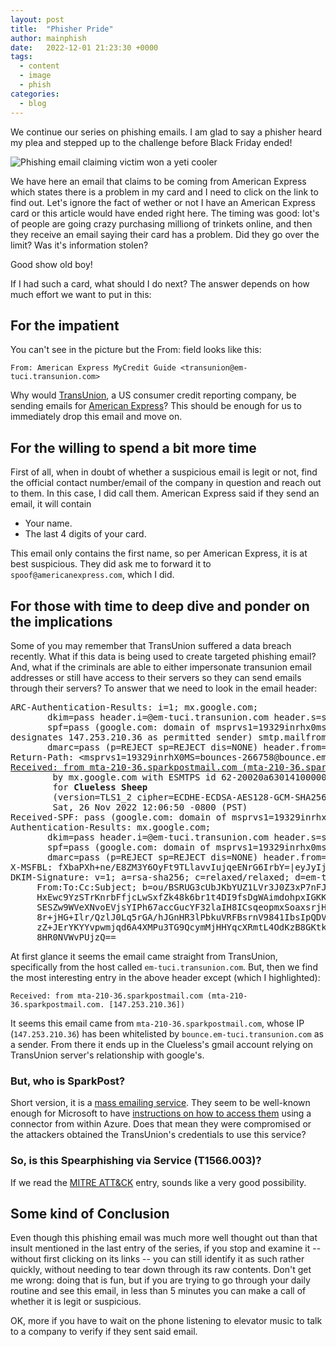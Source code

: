 ```yaml
---
layout: post
title:  "Phisher Pride"
author: mainphish
date:   2022-12-01 21:23:30 +0000
tags:
  - content
  - image
  - phish
categories: 
  - blog
---
```


We continue our series on phishing emails. I am glad to say a phisher heard 
my plea and stepped up to the challenge before Black Friday ended!


<img src="/images/2022/phish7.png" class="align-center" 
alt="Phishing email claiming victim won a yeti cooler">

We have here an email that claims to be coming from American Express which states there is a problem in my card and I need to click on the link to find out. Let's ignore the fact of wether or not I have an American Express card or this article would have ended right here. The timing was good: lot's of people are going crazy purchasing milliong of trinkets online, and then they receive an email saying their card has a problem. Did they go over the limit? Was it's information stolen?

Good show old boy!

If I had such a card, what should I do next? The answer depends on how much effort we want to put in this:

## For the impatient
You can't see in the picture but the From: field looks like this:

`From: American Express MyCredit Guide <transunion@em-tuci.transunion.com>`

Why would [TransUnion](https://www.transunion.com/), a US consumer credit 
reporting company, be sending emails for 
[American Express](https://www.americanexpress.com/)? This should be enough for us to immediately drop this email and move on.

## For the willing to spend a bit more time

First of all, when in doubt of whether a suspicious email is legit or not, find the official contact number/email of the company in question and reach out to them. In this case, I did call them. American Express said if they send an email, it will contain

- Your name.
- The last 4 digits of your card.

This email only contains the first name, so per American Express, 
it is at best suspicious. 
They did ask me to forward it to `spoof@americanexpress.com`, which I did.

## For those with time to deep dive and ponder on the implications
Some of you may remember that TransUnion suffered a data breach recently. What if this data is being used to create targeted phishing email? And, what if the criminals are able to either impersonate transunion email addresses or still have access to their servers so they can send emails through their servers? To answer that we need to look in the email header:

<pre>ARC-Authentication-Results: i=1; mx.google.com;
       dkim=pass header.i=@em-tuci.transunion.com header.s=scph0919 header.b="ou/BSRUG";
       spf=pass (google.com: domain of msprvs1=19329inrhx0ms=bounces-266758@bounce.em-tuci.transunion.com 
designates 147.253.210.36 as permitted sender) smtp.mailfrom="msprvs1=19329inrhX0MS=bounces-266758@bounce.em-tuci.transunion.com";
       dmarc=pass (p=REJECT sp=REJECT dis=NONE) header.from=em-tuci.transunion.com
Return-Path: &ltmsprvs1=19329inrhX0MS=bounces-266758@bounce.em-tuci.transunion.com%lt
<u>Received: from mta-210-36.sparkpostmail.com (mta-210-36.sparkpostmail.com. [147.253.210.36])</u>
        by mx.google.com with ESMTPS id 62-20020a630141000000b004778207ac4dsi7561754pgb.396.2022.11.26.12.06.50
        for <b>Clueless Sheep</b>
        (version=TLS1_2 cipher=ECDHE-ECDSA-AES128-GCM-SHA256 bits=128/128);
        Sat, 26 Nov 2022 12:06:50 -0800 (PST)
Received-SPF: pass (google.com: domain of msprvs1=19329inrhx0ms=bounces-266758@bounce.em-tuci.transunion.com designates 147.253.210.36 as permitted sender) client-ip=147.253.210.36;
Authentication-Results: mx.google.com;
       dkim=pass header.i=@em-tuci.transunion.com header.s=scph0919 header.b="ou/BSRUG";
       spf=pass (google.com: domain of msprvs1=19329inrhx0ms=bounces-266758@bounce.em-tuci.transunion.com designates 147.253.210.36 as permitted sender) smtp.mailfrom="msprvs1=19329inrhX0MS=bounces-266758@bounce.em-tuci.transunion.com";
       dmarc=pass (p=REJECT sp=REJECT dis=NONE) header.from=em-tuci.transunion.com
X-MSFBL: fXbaPXh+ne/E8ZM3Y6OyFt9TLlavvIujqeENrG6IrbY=|eyJyIjoicmF1YnZvZ2V sQGdtYWlsLmNvbSIsIm1lc3NhZ2VfaWQiOiI2MzgxZGE3MTgyNjM0YmI3ZmY3ZiI sInN1YmFjY291bnRfaWQiOiIwIiwiY3VzdG9tZXJfaWQiOiIyNjY3NTgiLCJ0ZW5 hbnRfaWQiOiJzcGMifQ==
DKIM-Signature: v=1; a=rsa-sha256; c=relaxed/relaxed; d=em-tuci.transunion.com; s=scph0919; t=1669493210; i=@em-tuci.transunion.com; bh=g54YI3MysS1MVd8EV8xjgfkc97E2Z2epcQAJzoXhCkw=; h=To:Message-ID:Date:Content-Type:Subject:From:List-Unsubscribe:
	 From:To:Cc:Subject; b=ou/BSRUG3cUbJKbYUZ1LVr3J0Z3xP7nFJPUjPutaxPAlyQU2bd2vFDbfNHxdU0LbB
	 HxEwc9YzSTrKnrbFfjcLwSxfZk48k6br1t4DI9fsDgWAimdohpxIGKK6ukD2NE1q/L
	 SESZw9WVeXNvoEVjsYIPh67accGucYF32laIH8ICsqeopmxSoaxsrjHBa/MBjqYZAz
	 8r+jHG+Ilr/QzlJ0Lq5rGA/hJGnHR3lPbkuVRFBsrnV9841IbsIpQDVOUdW172sQbQ
	 zZ+JErYKYYvpwmjqd6A4XMPu3TG9QcymMjHHYqcXRmtL4OdKzB8GKtksDI4uLakZkw
	 8HR0NVWvPUjzQ==
</pre>

At first glance it seems the email came straight from TransUnion, specifically from the host called `em-tuci.transunion.com`. But, then we find the most interesting entry in the above header except (which I highlighted):

`Received: from mta-210-36.sparkpostmail.com (mta-210-36.sparkpostmail.com. [147.253.210.36])`

It seems this email came from `mta-210-36.sparkpostmail.com`, whose IP (`147.253.210.36`) has been whitelisted by `bounce.em-tuci.transunion.com` as a sender. From there it ends up in the Clueless's gmail account relying on TransUnion server's relationship with google's.

### But, who is SparkPost?
Short version, it is a 
[mass emailing service](https://www.sparkpost.com/email-sending-service). 
They seem to be well-known enough for Microsoft to have 
[instructions on how to access them](https://learn.microsoft.com/en-us/connectors/sparkpost) 
using a connector from within Azure. 
Does that mean they were compromised or the attackers obtained the 
TransUnion's credentials to use this service?

### So, is this Spearphishing via Service (T1566.003)?
If we read the [MITRE ATT&CK](https://attack.mitre.org/techniques/T1566/003/)
entry, sounds like a very good possibility.

## Some kind of Conclusion
Even though this phishing email was much more well thought out than that insult mentioned in the last entry of the series, if you stop and examine it -- without first clicking on its links -- you can still identify it as such rather quickly, without needing to tear down through its raw contents. Don't get me wrong: doing that is fun, but if you are trying to go through your daily routine and see this email, in less than 5 minutes you can make a call of whether it is legit or suspicious.

OK, more if you have to wait on the phone listening to elevator music to talk to a company to verify if they sent said email.


